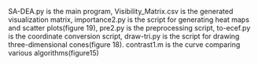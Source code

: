 SA-DEA.py is the main program,
Visibility_Matrix.csv is the generated visualization matrix,
importance2.py is the script for generating heat maps and scatter plots(figure 19),
pre2.py is the preprocessing script,
to-ecef.py is the coordinate conversion script, 
draw-tri.py is the script for drawing three-dimensional cones(figure 18).
contrast1.m is the curve comparing various algorithms(figure15)
